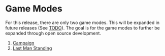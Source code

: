 # **Game Modes**
For this release, there are only two game modes. This will be expanded in future releases (See [TODO][todo]). The goal is for the game modes to further be expanded through open source development.

1. [Campaign][campaign]
2. [Last Man Standing][lms]

[todo]: /TODO.md
[campaign]: ./campaign.md
[lms]: ./lms.md
